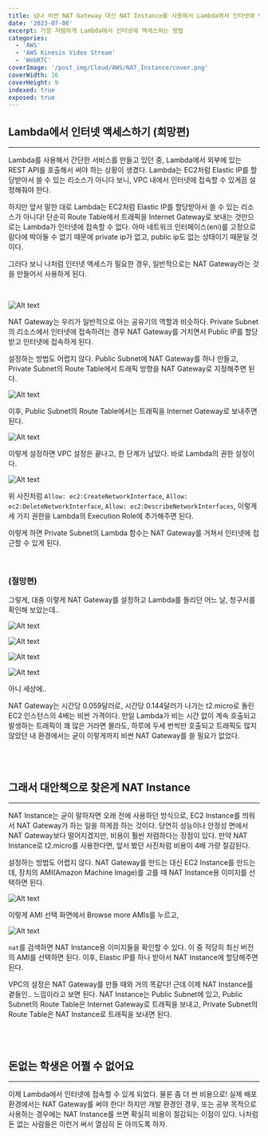 ```yaml
---
title: 넘나 비싼 NAT Gateway 대신 NAT Instance를 사용해서 Lambda에서 인터넷에 액세스하기
date: '2023-07-08'
excerpt: 가장 저렴하게 Lambda에서 인터넷에 액세스하는 방법
categories:
  - 'AWS'
  - 'AWS Kinesis Video Stream'
  - 'WebRTC'
coverImage: '/post_img/Cloud/AWS/NAT_Instance/cover.png'
coverWidth: 16
coverHeight: 9
indexed: true
exposed: true
---
```


## Lambda에서 인터넷 액세스하기 (희망편)

---

Lambda를 사용해서 간단한 서비스를 만들고 있던 중, Lambda에서 외부에 있는 REST API를 호출해서 써야 하는 상황이 생겼다.
Lambda는 EC2처럼 Elastic IP를 할당받아서 쓸 수 있는 리소스가 아니다 보니, VPC 내에서 인터넷에 접속할 수 있게끔 설정해줘야 한다.

하지만 앞서 말한 대로 Lambda는 EC2처럼 Elastic IP를 할당받아서 쓸 수 있는 리소스가 아니다!
단순히 Route Table에서 트래픽을 Internet Gateway로 보내는 것만으로는 Lambda가 인터넷에 접속할 수 없다.
아마 네트워크 인터페이스(eni)를 고정으로 람다에 박아둘 수 없기 때문에 private ip가 없고, public ip도 없는 상태이기 때문일 것이다.

그러다 보니 나처럼 인터넷 액세스가 필요한 경우, 일반적으로는 NAT Gateway라는 것을 만들어서 사용하게 된다.

<br>

![Alt text](/post_img/Cloud/AWS/NAT_Instance/1.png)

NAT Gateway는 우리가 일반적으로 아는 공유기의 역할과 비슷하다. Private Subnet의 리소스에서 인터넷에 접속하려는 경우 NAT Gateway를 거치면서 Public IP를 할당받고 인터넷에 접속하게 된다.

설정하는 방법도 어렵지 않다. Public Subnet에 NAT Gateway를 하나 만들고, Private Subnet의 Route Table에서 트래픽 방향을 NAT Gateway로 지정해주면 된다.

![Alt text](/post_img/Cloud/AWS/NAT_Instance/2.png)

이후, Public Subnet의 Route Table에서는 트래픽을 Internet Gateway로 보내주면 된다.

![Alt text](/post_img/Cloud/AWS/NAT_Instance/3.png)

이렇게 설정하면 VPC 설정은 끝나고, 한 단계가 남았다. 바로 Lambda의 권한 설정이다.

![Alt text](/post_img/Cloud/AWS/NAT_Instance/10.png)

위 사진처럼 `Allow: ec2:CreateNetworkInterface`, `Allow: ec2:DeleteNetworkInterface`, `Allow: ec2:DescribeNetworkInterfaces`, 이렇게 세 가지 권한을 Lambda의 Execution Role에 추가해주면 된다.

이렇게 하면 Private Subnet의 Lambda 함수는 NAT Gateway를 거쳐서 인터넷에 접근할 수 있게 된다.

<br>

### (절망편)

그렇게, 대충 이렇게 NAT Gateway를 설정하고 Lambda를 돌리던 어느 날, 청구서를 확인해 보았는데..

![Alt text](/post_img/Cloud/AWS/NAT_Instance/4.png)

![Alt text](/post_img/Cloud/AWS/NAT_Instance/5.png)

![Alt text](/post_img/Cloud/AWS/NAT_Instance/6.png)

![Alt text](/post_img/Cloud/AWS/NAT_Instance/7.png)

아니 세상에..

NAT Gateway는 시간당 0.059달러로, 시간당 0.144달러가 나가는 t2.micro로 돌린 EC2 인스턴스의 4배는 비싼 가격이다.
만일 Lambda가 비는 시간 없이 계속 호출되고 발생하는 트래픽이 꽤 많은 거라면 몰라도, 하루에 두세 번씩만 호출되고 트래픽도 많지 않았던 내 환경에서는 굳이 이렇게까지 비싼 NAT Gateway를 쓸 필요가 없었다.

<br><br>

## 그래서 대안책으로 찾은게 NAT Instance

---

NAT Instance는 굳이 말하자면 오래 전에 사용하던 방식으로, EC2 Instance를 띄워서 NAT Gateway가 하는 일을 하게끔 하는 것이다.
당연히 성능이나 안정성 면에서 NAT Gateway보다 떨어지겠지만, 비용이 훨씬 저렴하다는 장점이 있다. 만약 NAT Instance로 t2.micro를 사용한다면, 앞서 봤던 사진처럼 비용이 4배 가량 절감된다.

설정하는 방법도 어렵지 않다. NAT Gateway를 만드는 대신 EC2 Instance를 만드는데, 장치의 AMI(Amazon Machine Image)를 고를 때 NAT Instance용 이미지를 선택하면 된다.

![Alt text](/post_img/Cloud/AWS/NAT_Instance/8.png)

이렇게 AMI 선택 화면에서 Browse more AMIs를 누르고,

![Alt text](/post_img/Cloud/AWS/NAT_Instance/9.png)

`nat`를 검색하면 NAT Instance용 이미지들을 확인할 수 있다. 이 중 적당히 최신 버전의 AMI를 선택하면 된다. 이후, Elastic IP를 하나 받아서 NAT Instance에 할당해주면 된다.

VPC의 설정은 NAT Gateway를 만들 때와 거의 똑같다! 근데 이제 NAT Instance를 곁들인.. 느낌이라고 보면 된다. NAT Instance는 Public Subnet에 있고, Public Subnet의 Route Table은 Internet Gateway로 트래픽을 보내고, Private Subnet의 Route Table은 NAT Instance로 트래픽을 보내면 된다.

<br><br>

## 돈없는 학생은 어쩔 수 없어요

---

이제 Lambda에서 인터넷에 접속할 수 있게 되었다. 물론 좀 더 싼 비용으로!
실제 배포 환경에서는 NAT Gateway를 써야 한다! 하지만 개발 환경인 경우, 또는 공부 목적으로 사용하는 경우에는 NAT Instance를 쓰면 확실히 비용이 절감되는 이점이 있다. 나처럼 돈 없는 사람들은 이런거 써서 열심히 돈 아끼도록 하자.
